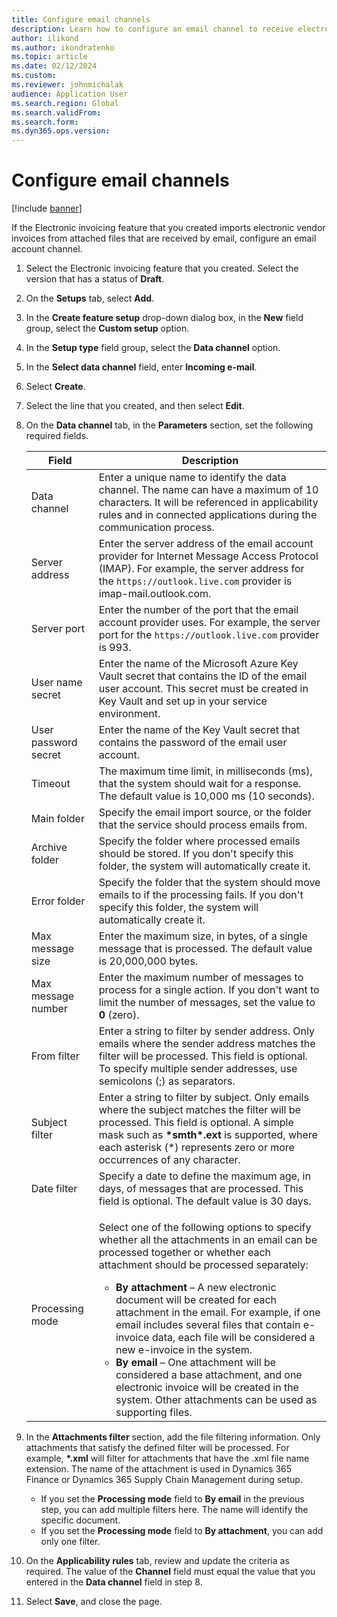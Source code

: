 ```yaml
---
title: Configure email channels
description: Learn how to configure an email channel to receive electronic invoices.
author: ilikond
ms.author: ikondratenko
ms.topic: article
ms.date: 02/12/2024
ms.custom:
ms.reviewer: johnmichalak
audience: Application User
ms.search.region: Global
ms.search.validFrom:
ms.search.form: 
ms.dyn365.ops.version: 
---
```


# Configure email channels

[!include [banner](../../includes/banner.md)]

If the Electronic invoicing feature that you created imports electronic vendor invoices from attached files that are received by email, configure an email account channel.

1. Select the Electronic invoicing feature that you created. Select the version that has a status of **Draft**.
2. On the **Setups** tab, select **Add**.
3. In the **Create feature setup** drop-down dialog box, in the **New** field group, select the **Custom setup** option.
4. In the **Setup type** field group, select the **Data channel** option.
5. In the **Select data channel** field, enter **Incoming e-mail**.
6. Select **Create**.
7. Select the line that you created, and then select **Edit**.
8. On the **Data channel** tab, in the **Parameters** section, set the following required fields.

    | Field                | Description |
    |----------------------|-------------|
    | Data channel         | Enter a unique name to identify the data channel. The name can have a maximum of 10 characters. It will be referenced in applicability rules and in connected applications during the communication process. |
    | Server address       | Enter the server address of the email account provider for Internet Message Access Protocol (IMAP). For example, the server address for the `https://outlook.live.com` provider is imap-mail.outlook.com. |
    | Server port          | Enter the number of the port that the email account provider uses. For example, the server port for the `https://outlook.live.com` provider is 993. |
    | User name secret     | Enter the name of the Microsoft Azure Key Vault secret that contains the ID of the email user account. This secret must be created in Key Vault and set up in your service environment. |
    | User password secret | Enter the name of the Key Vault secret that contains the password of the email user account. |
    | Timeout              | The maximum time limit, in milliseconds (ms), that the system should wait for a response. The default value is 10,000 ms (10 seconds). |
    | Main folder          | Specify the email import source, or the folder that the service should process emails from. |
    | Archive folder       | Specify the folder where processed emails should be stored. If you don't specify this folder, the system will automatically create it. |
    | Error folder         | Specify the folder that the system should move emails to if the processing fails. If you don't specify this folder, the system will automatically create it. |
    | Max message size     | Enter the maximum size, in bytes, of a single message that is processed. The default value is 20,000,000 bytes. |
    | Max message number   | Enter the maximum number of messages to process for a single action. If you don't want to limit the number of messages, set the value to **0** (zero). |
    | From filter          | Enter a string to filter by sender address. Only emails where the sender address matches the filter will be processed. This field is optional. To specify multiple sender addresses, use semicolons (;) as separators. |
    | Subject filter       | Enter a string to filter by subject. Only emails where the subject matches the filter will be processed. This field is optional. A simple mask such as **\*smth\*.ext** is supported, where each asterisk (\*) represents zero or more occurrences of any character. |
    | Date filter          | Specify a date to define the maximum age, in days, of messages that are processed. This field is optional. The default value is 30 days. |
    | Processing mode      | <p>Select one of the following options to specify whether all the attachments in an email can be processed together or whether each attachment should be processed separately:</p><ul><li><b>By attachment</b> – A new electronic document will be created for each attachment in the email. For example, if one email includes several files that contain e-invoice data, each file will be considered a new e-invoice in the system.</li><li><b>By email</b> – One attachment will be considered a base attachment, and one electronic invoice will be created in the system. Other attachments can be used as supporting files.</li></ul> |

9. In the **Attachments filter** section, add the file filtering information. Only attachments that satisfy the defined filter will be processed. For example, **\*.xml** will filter for attachments that have the .xml file name extension. The name of the attachment is used in Dynamics 365 Finance or Dynamics 365 Supply Chain Management during setup.

    - If you set the **Processing mode** field to **By email** in the previous step, you can add multiple filters here. The name will identify the specific document.
    - If you set the **Processing mode** field to **By attachment**, you can add only one filter.

10. On the **Applicability rules** tab, review and update the criteria as required. The value of the **Channel** field must equal the value that you entered in the **Data channel** field in step 8.
11. Select **Save**, and close the page.
